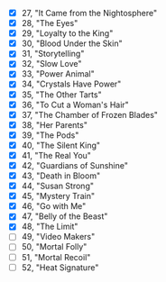 - [x] 27, "It Came from the Nightosphere"
- [x] 28, "The Eyes"
- [x] 29, "Loyalty to the King"
- [x] 30, "Blood Under the Skin"
- [x] 31, "Storytelling"
- [x] 32, "Slow Love"
- [x] 33, "Power Animal"
- [x] 34, "Crystals Have Power"
- [x] 35, "The Other Tarts"
- [x] 36, "To Cut a Woman's Hair"
- [x] 37, "The Chamber of Frozen Blades"
- [x] 38, "Her Parents"
- [x] 39, "The Pods"
- [x] 40, "The Silent King"
- [x] 41, "The Real You"
- [x] 42, "Guardians of Sunshine"
- [x] 43, "Death in Bloom"
- [x] 44, "Susan Strong"
- [x] 45, "Mystery Train"
- [x] 46, "Go with Me"
- [x] 47, "Belly of the Beast"
- [x] 48, "The Limit"
- [ ] 49, "Video Makers"
- [ ] 50, "Mortal Folly"
- [ ] 51, "Mortal Recoil"
- [ ] 52, "Heat Signature"
